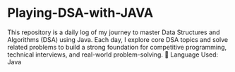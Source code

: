 # Playing-DSA-with-JAVA
This repository is a daily log of my journey to master Data Structures and Algorithms (DSA) using Java. Each day, I explore core DSA topics and solve related problems to build a strong foundation for competitive programming, technical interviews, and real-world problem-solving.  🔹 Language Used: Java 
